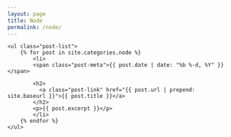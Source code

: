 ```yaml
---
layout: page
title: Node
permalink: /node/
---
```


<div class="home">

    <ul class="post-list">
        {% for post in site.categories.node %}
            <li>
            <span class="post-meta">{{ post.date | date: "%b %-d, %Y" }}</span>

            <h2>
              <a class="post-link" href="{{ post.url | prepend: site.baseurl }}">{{ post.title }}</a>
            </h2>
            <p>{{ post.excerpt }}</p>
            </li>
        {% endfor %}
    </ul>
</div>